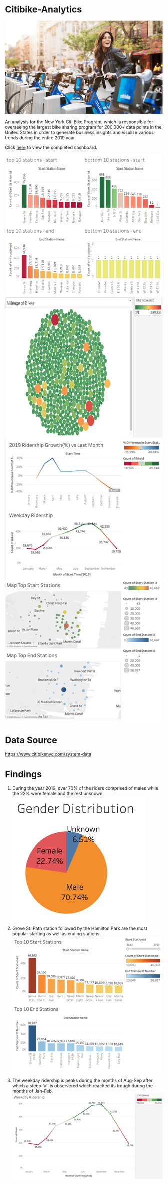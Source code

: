 # Citibike-Analytics

![](Images/Image_1.png)

An analysis for the New York Citi Bike Program, which ia responsible for overseeing the largest bike sharing program for 200,000+ data points in the United States in order to generate business insights and visulize various trends during the entire 2019 year. 

Click [here](https://public.tableau.com/profile/aditya.bhatnagar3494#!/vizhome/2019CitiBikeAnalysis/MileageofBikes?publish=yes) to view the completed dashboard.

<img src="Images/Chart_1.png" width="550" height="450">

<img src="Images/Chart_4.png" width="550" height="450">

<img src="Images/Chart_2.png" width="550" height="450">

<img src="Images/Chart_3.png" width="550" height="450">

# Data Source
https://www.citibikenyc.com/system-data

# Findings
1) During the year 2019, over 70% of the riders comprised of males while the 22% were female and the rest unknown. 
![](Images/Gender.png)

2) Grove St. Path station followed by the Hamilton Park are the most popular starting as well as ending stations.
![](Images/Top_Stations.png)

3) The weekday ridership is peaks during the months of Aug-Sep after which a steep fall is observered which reached its trough during the months of Jan-Feb. 
![](Images/Weekday_Ridership.png)
